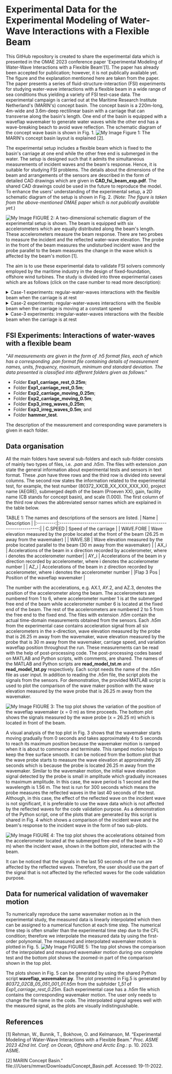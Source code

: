 # Experimental Data for the Experimental Modeling of Water-Wave Interactions with a Flexible Beam

This GitHub repository is created to share the experimental data which is presented in the OMAE 2023 conference paper 'Experimental Modeling of Water-Wave Interactions with a Flexible Beam'[1]. The paper has already been accepted for publication; however, it is not publically available yet. The figure and the explanation mentioned here are taken from the paper. The paper presents a series of fluid-structure-interaction (FSI) experiments for studying water-wave interactions with a flexible beam in a wide range of sea conditions thus yielding a variety of FSI test-case data. The experimental campaign is carried out at the Maritime Research Institute Netherland's (MARIN's) concept basin. The concept basin is a 220m-long, 4m-wide and 3.6m-deep rectilinear basin with a carriage that can transverse along the basin's length. One end of the basin is equipped with a waveflap wavemaker to generate water waves while the other end has a wave-breaking beach to avoid wave reflection. The schematic diagram of the concept wave basin is shown in Fig. 1.
![My Image](concept_wavetank.png)
Figure 1: The MARIN's concept basin layout is explained [2].

The experimental setup includes a flexible beam which is fixed to the basin's carriage at one end while the other free end is submerged in the water. The setup is designed such that it admits the simultaneous measurements of incident waves and the beam's response. Hence, it is suitable for studying FSI problems. The details about the dimensions of the beam and arrangements of the sensors are described in the form of detailed CAD drawings which are given in **CAD_fsi_beam_exp.pdf**. The shared CAD drawings could be used in the future to reproduce the model. To enhance the users' understanding of the experimental setup, a 2D schematic diagram of the setup is shown in Fig. 2. (*Note: The figure is taken from the above-mentioned OMAE paper which is not publically available yet.*)

![My Image](beam_exp_setup.png)
FIGURE 2: A two-dimensional schematic diagram of the experimental setup is shown. The beam is equipped with six accelerometers which are equally distributed along the beam's length. These accelerometers measure the beam response. There are two probes to measure the incident and the reflected water-wave elevation. The probe in the front of the beam measures the undisturbed incident wave and the probe parallel to the beam measures the change in the wave which is affected by the beam's motion [1].

The aim is to use these experimental data to validate FSI solvers commonly employed by the maritime industry in the design of fixed-foundation, offshore wind turbines. The study is divided into three experimental cases which are as follows (click on the case number to read more description):

<details>

<summary>Case-1 experiments: regular-water-waves interactions with the flexible beam when the carriage is at rest </summary>

- "*Experimental Case 1 concerns interactions of regular waves with the flexible beam when the carriage is at rest; studying this case will facilitate the validation of linear FSI solvers in the non-resonant regime, since the non-linear dynamic response of beam is not excited by the incident-wave frequencies. This experimental case is further divided into two subcases corresponding to different submerged beam lengths. Subcases 1 and 2 respectively have *0.25m* and *0.5m* of the beam submerged*"[1]. 

</details>

<details>

<summary>Case-2 experiments: regular-water-waves interactions with the flexible beam when the carriage is moving at a constant speed</summary>

- "*Experimental Case 2 concerns interactions with the flexible beam when the carriage is moving at a constant speed. Moving the carriage changes the frequency of encounter between beam and waves, so that the dynamic response of the beam and its interaction with water waves, particularly at the onset of
resonance, can be studied. By changing the steepness of the regular waves, both linear and nonlinear FSI solvers can be validated. This experimental case is further divided into two subcases corresponding to different submerged beam lengths. Subcases 1 and 2 respectively have *0.25m* and *0.5m* of the beam submerged*"[1].

</details>

<details>

<summary>Case-3 experiments: irregular-water-waves interactions with the flexible beam when the carriage is at rest</summary>

- "*Experimental Case 3 concerns steep, irregular-wave interactions with the flexible beam when the carriage is at rest. This is the most complex case and is designed to yield data on structural dynamics due to nonlinear wave-loading processes related to steep and breaking waves. This case will help to validate the high-fidelity FSI solvers*"[1]. 

</details>


## FSI Experiments: Interactions of water-waves with a flexible beam

"*All measurements are given in the form of *.h5* format files, each of which has a corresponding *.pan* format file containing details of measurement names, units, frequency, maximum, minimum and standard deviation. The data presented is classified into different folders given as follows:*" 

- Folder **Exp1_carriage_rest_0.25m**; 
- Folder **Exp1_carriage_rest_0.5m**; 
- Folder **Exp2_carriage_moving_0.25m**; 
- Folder **Exp2_carriage_moving_0.5m**; 
- Folder **Exp3_irreg_waves_0.25m**; 
- Folder **Exp3_irreg_waves_0.5m**; and 
- Folder **hammer_test**.

The description of the measurement and corresponding wave parameters is given in each folder. 

## Data organisation

All the main folders have several sub-folders and each sub-folder consists of mainly two types of files, i.e. *.pan* and *.h5m*. The files with extension *.pan* state the general information about experimental tests and sensors in text format. These *.pan* have three rows and the third row is divided into several columns. The second row states the information related to the experimental test, for example, the test number (80372\_XXCB\_XX\_XXX\_XXX\_XX), project name (AEGRE), submerged depth of the beam (Proeven XX), gain, facility name (CB stands for concept basin), and scale (1.000). The first column of the third row shows the abbreviated sensor names which are explained in the table below.

TABLE 1: The names and descriptions of the sensors are listed.
|    Name   |                              Description                             |
|:---------:|:--------------------------------------------------------------------:|
|  C.SPEED  |                            Speed of the carriage                         |
| WAVE.FORE |   Wave elevation measured by the probe located at the front of the beam (26.25 m away from the wavemaker) |
|  WAVE.SB  |     Wave elevation measured by the probe located parallel to the beam (30 m away from the wavemaker)   |
|    AX_i   | Accelerations of the beam in x direction recorded by accelerometer, where i denotes the accelerometer number|
|    AY_i   | Accelerations of the beam in y direction recorded by accelerometer, where i denotes the accelerometer number |
|    AZ_i   | Accelerations of the beam in z direction recorded by accelerometer, where i denotes the accelerometer number |
|Flap 3 Pos | Position of the waveflap wavemaker                                   |

The number with the accelerations, e.g. AX.1, AY.2, and AZ.3, denotes the position of the accelerometer along the beam. The accelerometers are numbered from 1 to 6, where accelerometer number 1 is at the submerged free end of the beam while accelerometer number 6 is located at the fixed end of the beam. The rest of the accelerometers are numbered 2 to 5 from the free end to the fixed end. The files with extension *.h5m* contain the actual time-domain measurements obtained from the sensors. Each *.h5m* from the experimental case contains acceleration signal from all six accelerometers in the x-direction, wave elevation measured by the probe that is 26.25 m away from the wavemaker, wave elevation measured by the probe that is 30 m away from the wavemaker, carriage speed, and variation waveflap position throughout the run.
These measurements can be read with the help of post-processing code. The post-processing codes based on MATLAB and Python scripts, with comments, are shared. The names of the MATLAB and Python scripts are **read_model_tst.m** and **read_model_tst.py** respectively. Each script needs the name of the *.h5m* file as user input. In addition to reading the *.h5m* file, the script plots the signals from the sensors. For demonstration, the provided MATLAB script is used to plot the comparison of the wave maker position with the wave elevation measured by the wave probe that is 26.25 m away from the wavemaker. 

![My Image](wm_vs_waveprobe.png)
FIGURE 3: The top plot shows the variation of the position of the waveflap wavemaker (x = 0 m) as time proceeds. The bottom plot shows the signals measured by the wave probe (x = 26.25 m) which is located in front of the beam.

 A visual analysis of the top plot in Fig. 3 shows that the wavemaker starts moving gradually from 0 seconds and takes approximately 4 to 5 seconds to reach its maximum position because the wavemaker motion is ramped when it is about to commence and terminate. This ramped motion helps to keep the free surface smooth. It can be noticed from the bottom plot that the wave probe starts to measure the wave elevation at approximately 26 seconds which is because the probe is located 26.25 m away from the wavemaker. Similar to the wavemaker motion, the initial wave elevation signal detected by the probe is small in amplitude which gradually increases to maximum amplitude. In this case, the wave period is 1 second and the wavelength is 1.56 m. The test is run for 300 seconds which means the probe measures the reflected waves in the last 40 seconds of the test. Although, in this case, the effect of the reflected wave on the incident wave is not significant, it is preferable to use the wave data which is not affected by the reflected waves for the code validation purpose.
As a demonstration of the Python script, one of the plots that are generated by this script is shared in Fig. 4 which shows a comparison of the incident wave and the beam's response to the incident wave in the form of two sub-plots. 

![My Image](acc_vs_wave.png)
FIGURE 4: The top plot shows the accelerations obtained from the accelerometer located at the submerged free-end of the beam (x = 30 m) when the incident wave, shown in the bottom plot, interacted with the beam.

It can be noticed that the signals in the last 50 seconds of the run are affected by the reflected waves. Therefore, the user should use the part of the signal that is not affected by the reflected waves for the code validation purpose. 
## Data for numerical validation of wavemaker motion
To numerically reproduce the same wavemaker motion as in the experimental study, the measured data is linearly interpolated which then can be assigned to a numerical function at each time step. The numerical time step is often smaller than the experimental time step due to the CFL condition; therefore we interpolate the measured data by using the first-order polynomial. The measured and interpolated wavemaker motion is plotted in Fig. 5. 
![My Image](wavemaker_interpolate.png)
FIGURE 5: The top plot shows the comparison of the interpolated and measured wavemaker motion during one complete test and the bottom plot shows the zoomed-in part of the comparison shown in the top plot.

The plots shown in Fig. 5 can be generated by using the shared Python script **waveflap_wavemaker.py**. The plot presented in Fig.5 is generated by *80372_02CB_05_051_001_01.h5m* from the subfolder *1_51* of *Exp1_carriage_rest_0.25m*. Each experimental case has a *.h5m* file which contains the corresponding wavemaker motion. The user only needs to change the file name in the code. The interpolated signal agrees well with the measured signal, as the plots are visually indistinguishable.

## References
[1] Rehman, W., Bunnik, T., Bokhove, O. and Kelmanson, M. “Experimental Modeling of Water-Wave Interactions with a Flexible Beam.” *Proc. ASME 2023 42nd Int. Conf. on Ocean, Offshore and Arctic Eng.*: p. 10. 2023. ASME.

[2] MARIN Concept Basin.” file:///Users/mmwr/Downloads/Concept_Basin.pdf. Accessed: 19-11-2022.
